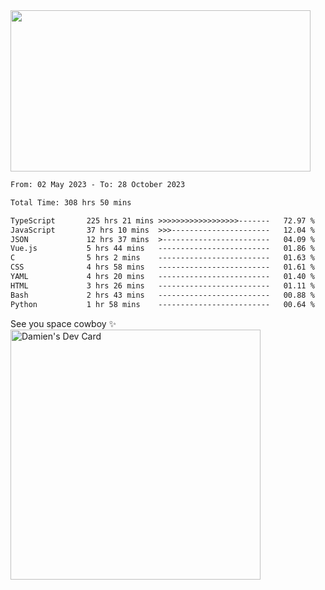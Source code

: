<img src="https://media.giphy.com/media/11KzOet1ElBDz2/giphy.gif" width="480" height="258" /> 

 <!--START_SECTION:waka-->

```txt
From: 02 May 2023 - To: 28 October 2023

Total Time: 308 hrs 50 mins

TypeScript       225 hrs 21 mins >>>>>>>>>>>>>>>>>>-------   72.97 %
JavaScript       37 hrs 10 mins  >>>----------------------   12.04 %
JSON             12 hrs 37 mins  >------------------------   04.09 %
Vue.js           5 hrs 44 mins   -------------------------   01.86 %
C                5 hrs 2 mins    -------------------------   01.63 %
CSS              4 hrs 58 mins   -------------------------   01.61 %
YAML             4 hrs 20 mins   -------------------------   01.40 %
HTML             3 hrs 26 mins   -------------------------   01.11 %
Bash             2 hrs 43 mins   -------------------------   00.88 %
Python           1 hr 58 mins    -------------------------   00.64 %
```

<!--END_SECTION:waka-->
 
 
 <!--
 <p align="center">
           <img src="https://wakatime.com/share/@b21fb822-1b1e-4a56-b3ac-d647f03795fd/3d8fc332-54a6-4d29-9469-965955d6e018.svg"/>
 </p>
 <p align="center">
  <img src="https://wakatime.com/share/@b21fb822-1b1e-4a56-b3ac-d647f03795fd/5d7b153c-4137-40c1-8270-25e516f9619c.svg"/>
 </p>
 -->
See you space cowboy ✨ 
<a href="https://app.daily.dev/damienCrackito"><img src="https://api.daily.dev/devcards/bdfb4da438e94198b16fb9008a873e8e.png?r=ac3" width="400" alt="Damien's Dev Card"/></a>


 
